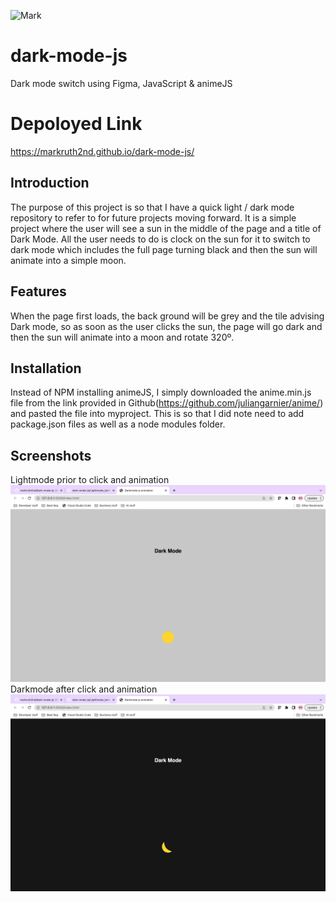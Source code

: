 ![Mark](https://img.shields.io/badge/Mark-Contributed-blueviolet)

# dark-mode-js
Dark mode switch using Figma, JavaScript & animeJS

# Depoloyed Link
https://markruth2nd.github.io/dark-mode-js/


## Introduction

The purpose of this project is so that I have a quick light / dark mode repository to refer to for future projects moving forward. It is a simple project where the user will see a sun in the middle of the page and a title of Dark Mode. All the user needs to do is clock on the sun for it to switch to dark mode which includes the full page turning black and then the sun will animate into a simple moon.

## Features

When the page first loads, the back ground will be grey and the tile advising Dark mode, so as soon as the user clicks the sun, the page will go dark and then the sun will animate into a moon and rotate 320º.

## Installation

Instead of NPM installing animeJS, I simply downloaded the anime.min.js file from the link provided in Github(https://github.com/juliangarnier/anime/) and pasted the file into myproject. This is so that I did note need to add package.json files as well as a node modules folder.

## Screenshots
Lightmode prior to click and animation
![Lightmode ](/images/Lightmode_before_click.png)
Darkmode after click and animation
![Darkmode ](/images/Darkmore_after_click.png)